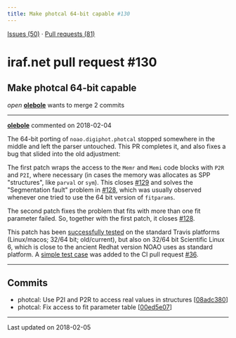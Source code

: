 ```yaml
---
title: Make photcal 64-bit capable #130
---
```


[Issues (50)](https://iraf-community.github.io/iraf-v216/issues) · [Pull requests (81)](https://iraf-community.github.io/iraf-v216/issues/pulls)

# iraf.net pull request #130
## Make photcal 64-bit capable
*open* **[olebole](https://github.com/olebole)** wants to merge 2 commits

- - - -

**[olebole](https://github.com/olebole)** commented on 2018-02-04

The 64-bit porting of `noao.digiphot.photcal` stopped somewhere in the middle and left the parser untouched. This PR completes it, and also fixes a bug that slided into the old adjustment:  
  
The first patch wraps the access to the `Memr` and `Memi` code blocks with `P2R` and `P2I`, where necessary (in cases the memory was allocates as SPP "structures", like `parval` or `sym`). This closes [#129](https://iraf-community.github.io/iraf-v216/issues/129) and solves the "Segmentation fault" problem in [#128](https://iraf-community.github.io/iraf-v216/issues/128), which was usually observed whenever one tried to use the 64 bit version of `fitparams`.  
  
The second patch fixes the problem that fits with more than one fit parameter failed. So, together with the first patch, it closes [#128](https://iraf-community.github.io/iraf-v216/issues/128).  
  
This patch has been [successfully tested](https://travis-ci.org/olebole/iraf-v216/builds/337182561) on the standard Travis platforms (Linux/macos; 32/64 bit; old/current), but also on 32/64 bit Scientific Linux 6, which is close to the ancient Redhat version NOAO uses as standard platform. A [simple test case](https://github.com/iraf-community/iraf/blob/8d821857707c84bbc05ec7fb1c38997947f202d1/test/noao.digiphot.photcal.md) was added to the CI pull request [#36](https://iraf-community.github.io/iraf-v216/issues/36).
- - - -

## Commits

* photcal: Use P2I and P2R to access real values in structures [[08adc380](https://github.com/iraf-community/iraf/commit/08adc3807ccb69c4edefa4db42795edd3e799db1)]
* photcal: Fix access to fit parameter table [[00ed5e07](https://github.com/iraf-community/iraf/commit/00ed5e07b7df93a0fc6f33bdfee8d49475ed766f)]

- - - -

Last updated on 2018-02-05
